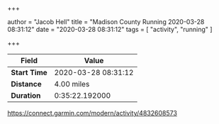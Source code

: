 +++

author = "Jacob Hell"
title = "Madison County Running 2020-03-28 08:31:12"
date = "2020-03-28 08:31:12"
tags = [
    "activity", "running"
]

+++

<!--more-->

|Field  |Value  |
|--- | --- |
|**Start Time**|2020-03-28 08:31:12|
|**Distance**|4.00 miles|
|**Duration**|0:35:22.192000|

https://connect.garmin.com/modern/activity/4832608573